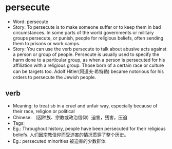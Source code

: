 # persecute

- Word: persecute
- Story: To persecute is to make someone suffer or to keep them in bad circumstances. In some parts of the world governments or military groups persecute, or punish, people for religious beliefs, often sending them to prisons or work camps.
- Story: You can use the verb persecute to talk about abusive acts against a person or group of people. Persecute is usually used to specify the harm done to a particular group, as when a person is persecuted for his affiliation with a religious group. Those born of a certain race or culture can be targets too. Adolf Hitler(阿道夫·希特勒) became notorious for his orders to persecute the Jewish people.

## verb

- Meaning: to treat sb in a cruel and unfair way, especially because of their race, religion or political
- Chinese: （因种族、宗教或政治信仰）迫害，残害，压迫
- Tags: 
- Eg.: Throughout history, people have been persecuted for their religious beliefs. 人们因宗教信仰而受迫害的情况贯穿了整个历史。
- Eg.: persecuted minorities 被迫害的少数群体

